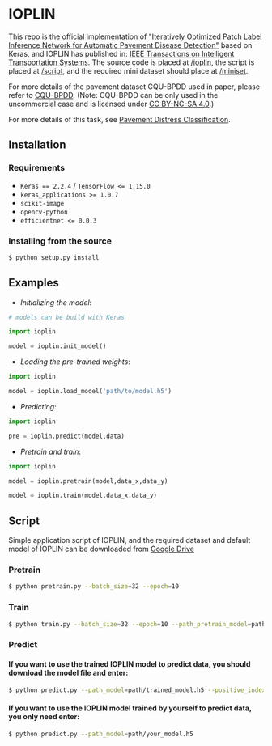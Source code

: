 # IOPLIN 
This repo is the official implementation of ["Iteratively Optimized Patch Label Inference Network for Automatic Pavement Disease Detection"](https://ieeexplore.ieee.org/abstract/document/9447759) based on Keras, and IOPLIN has published in: [IEEE Transactions on Intelligent Transportation Systems](https://ieeexplore.ieee.org/xpl/RecentIssue.jsp?punumber=6979). The source code is placed at [/ioplin](https://github.com/DearCaat/ioplin/tree/main/ioplin), the script is placed at [/script](https://github.com/DearCaat/ioplin/tree/main/script), and the required mini dataset should place at [/miniset](https://github.com/DearCaat/ioplin/tree/main/miniset).

For more details of the pavement dataset CQU-BPDD used in paper, please refer to [CQU-BPDD](https://dearcaat.github.io/CQU-BPDD/).
 (Note: CQU-BPDD can be only used in the uncommercial case and is licensed under [CC BY-NC-SA 4.0](https://creativecommons.org/licenses/by-nc-sa/4.0/).)

For more details of this task, see [Pavement Distress Classification](https://github.com/DearCaat/Pavement-Distress-Classification).

## Installation

### Requirements

* `Keras == 2.2.4` / `TensorFlow <= 1.15.0`
* `keras_applications >= 1.0.7`
* `scikit-image`
* `opencv-python`
* `efficientnet <= 0.0.3`

### Installing from the source

```bash
$ python setup.py install
```

## Examples
* *Initializing the model*:

```python
# models can be build with Keras

import ioplin

model = ioplin.init_model()  

```

* *Loading the pre-trained weights*:

```python
import ioplin

model = ioplin.load_model('path/to/model.h5')
```

* *Predicting*:

```python
import ioplin

pre = ioplin.predict(model,data)
```

* *Pretrain and train*:

```python
import ioplin

model = ioplin.pretrain(model,data_x,data_y)

model = ioplin.train(model,data_x,data_y)
```

## Script
Simple application script of IOPLIN, and the required dataset and default model of IOPLIN can be downloaded from [Google Drive](https://drive.google.com/drive/folders/1eNu3IJ_N4ND3rlvuADsQd19wTIxE_T9Y?usp=sharing)
### Pretrain
```bash
$ python pretrain.py --batch_size=32 --epoch=10
```
### Train
```bash
$ python train.py --batch_size=32 --epoch=10 --path_pretrain_model=path/pretrain_model.h5
```
### Predict

#### If you want to use the trained IOPLIN model to predict data, you should download the model file and  enter:
```bash
$ python predict.py --path_model=path/trained_model.h5 --positive_index=0 
```
#### If you want to use the IOPLIN model trained by yourself to predict data, you only need enter:
```bash
$ python predict.py --path_model=path/your_model.h5
```
